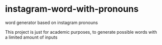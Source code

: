 # instagram-word-with-pronouns
word generator based on instagram pronouns


This project is just for academic purposes, to generate possible words with a limited amount of inputs

